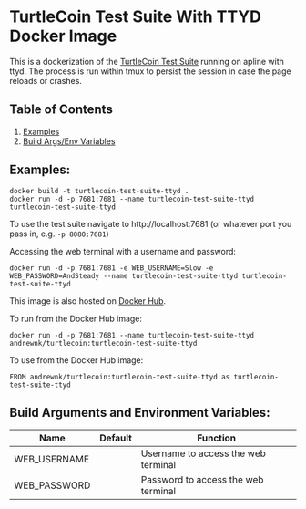 # TurtleCoin Test Suite With TTYD Docker Image

This is a dockerization of the [TurtleCoin Test Suite](https://github.com/turtlecoin/turtlecoin-test-suite) running on apline with ttyd. The process is run within tmux to persist the session in case the page reloads or crashes.

## Table of Contents
1. [Examples](#examples)
2. [Build Args/Env Variables](#build-arguments-and-environment-variables)

## Examples:
```
docker build -t turtlecoin-test-suite-ttyd .
docker run -d -p 7681:7681 --name turtlecoin-test-suite-ttyd turtlecoin-test-suite-ttyd
```

To use the test suite navigate to http://localhost:7681 (or whatever port you pass in, e.g. ```-p 8080:7681```)


Accessing the web terminal with a username and password:
```
docker run -d -p 7681:7681 -e WEB_USERNAME=Slow -e WEB_PASSWORD=AndSteady --name turtlecoin-test-suite-ttyd turtlecoin-test-suite-ttyd
```

This image is also hosted on [Docker Hub](https://cloud.docker.com/u/andrewnk/repository/docker/andrewnk/turtlecoin). 

To run from the Docker Hub image:

```
docker run -d -p 7681:7681 --name turtlecoin-test-suite-ttyd andrewnk/turtlecoin:turtlecoin-test-suite-ttyd
```

To use from the Docker Hub image:

```
FROM andrewnk/turtlecoin:turtlecoin-test-suite-ttyd as turtlecoin-test-suite-ttyd
```

## Build Arguments and Environment Variables:

| Name | Default | Function |
| --- | --- | --- |
| WEB_USERNAME |  | Username to access the web terminal |
| WEB_PASSWORD |  | Password to access the web terminal |
